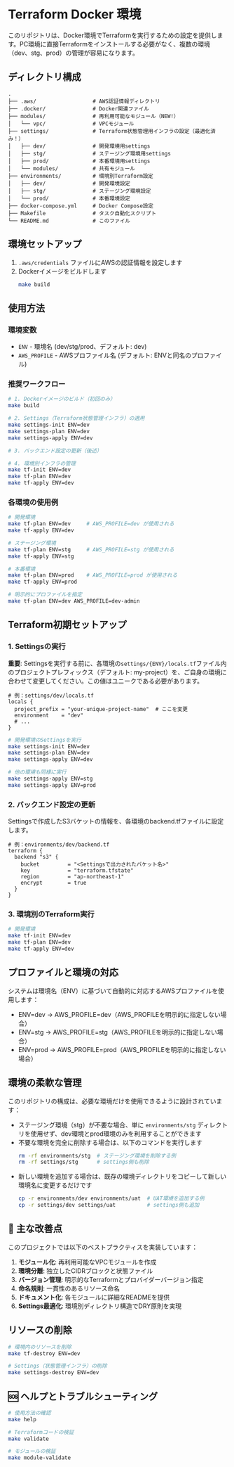 # Terraform Docker 環境

このリポジトリは、Docker環境でTerraformを実行するための設定を提供します。PC環境に直接Terraformをインストールする必要がなく、複数の環境（dev、stg、prod）の管理が容易になります。

## ディレクトリ構成

```
.
├── .aws/                  # AWS認証情報ディレクトリ
├── .docker/               # Docker関連ファイル
├── modules/               # 再利用可能なモジュール（NEW!）
│   └── vpc/               # VPCモジュール
├── settings/              # Terraform状態管理用インフラの設定（最適化済み！）
│   ├── dev/               # 開発環境用settings
│   ├── stg/               # ステージング環境用settings
│   ├── prod/              # 本番環境用settings
│   └── modules/           # 共有モジュール
├── environments/          # 環境別Terraform設定
│   ├── dev/               # 開発環境設定
│   ├── stg/               # ステージング環境設定
│   └── prod/              # 本番環境設定
├── docker-compose.yml     # Docker Compose設定
├── Makefile               # タスク自動化スクリプト
└── README.md              # このファイル
```

## 環境セットアップ

1. `.aws/credentials` ファイルにAWSの認証情報を設定します
2. Dockerイメージをビルドします
   ```bash
   make build
   ```

## 使用方法

### 環境変数

* `ENV` - 環境名 (dev/stg/prod、デフォルト: dev)
* `AWS_PROFILE` - AWSプロファイル名 (デフォルト: ENVと同名のプロファイル)


### 推奨ワークフロー

```bash
# 1. Dockerイメージのビルド（初回のみ）
make build

# 2. Settings（Terraform状態管理インフラ）の適用
make settings-init ENV=dev
make settings-plan ENV=dev
make settings-apply ENV=dev

# 3. バックエンド設定の更新（後述）

# 4. 環境別インフラの管理
make tf-init ENV=dev
make tf-plan ENV=dev
make tf-apply ENV=dev
```

### 各環境の使用例

```bash
# 開発環境
make tf-plan ENV=dev     # AWS_PROFILE=dev が使用される
make tf-apply ENV=dev

# ステージング環境
make tf-plan ENV=stg     # AWS_PROFILE=stg が使用される
make tf-apply ENV=stg

# 本番環境
make tf-plan ENV=prod    # AWS_PROFILE=prod が使用される
make tf-apply ENV=prod

# 明示的にプロファイルを指定
make tf-plan ENV=dev AWS_PROFILE=dev-admin
```

## Terraform初期セットアップ

### 1. Settingsの実行

**重要**: Settingsを実行する前に、各環境の`settings/{ENV}/locals.tf`ファイル内のプロジェクトプレフィックス（デフォルト: my-project）を、ご自身の環境に合わせて変更してください。この値はユニークである必要があります。

```hcl
# 例：settings/dev/locals.tf
locals {
  project_prefix = "your-unique-project-name"  # ここを変更
  environment    = "dev"
  # ...
}
```

```bash
# 開発環境のSettingsを実行
make settings-init ENV=dev
make settings-plan ENV=dev
make settings-apply ENV=dev

# 他の環境も同様に実行
make settings-apply ENV=stg
make settings-apply ENV=prod
```

### 2. バックエンド設定の更新

Settingsで作成したS3バケットの情報を、各環境のbackend.tfファイルに設定します。

```hcl
# 例：environments/dev/backend.tf
terraform {
  backend "s3" {
    bucket         = "<Settingsで出力されたバケット名>"
    key            = "terraform.tfstate"
    region         = "ap-northeast-1"
    encrypt        = true
  }
}
```

### 3. 環境別のTerraform実行

```bash
# 開発環境
make tf-init ENV=dev
make tf-plan ENV=dev
make tf-apply ENV=dev
```

## プロファイルと環境の対応

システムは環境名（ENV）に基づいて自動的に対応するAWSプロファイルを使用します：

* ENV=dev → AWS_PROFILE=dev（AWS_PROFILEを明示的に指定しない場合）
* ENV=stg → AWS_PROFILE=stg（AWS_PROFILEを明示的に指定しない場合）
* ENV=prod → AWS_PROFILE=prod（AWS_PROFILEを明示的に指定しない場合）

## 環境の柔軟な管理

このリポジトリの構成は、必要な環境だけを使用できるように設計されています：

- ステージング環境（stg）が不要な場合、単に `environments/stg` ディレクトリを使用せず、dev環境とprod環境のみを利用することができます
- 不要な環境を完全に削除する場合は、以下のコマンドを実行します
  ```bash
  rm -rf environments/stg  # ステージング環境を削除する例
  rm -rf settings/stg      # settings側も削除
  ```
- 新しい環境を追加する場合は、既存の環境ディレクトリをコピーして新しい環境名に変更するだけです
  ```bash
  cp -r environments/dev environments/uat  # UAT環境を追加する例
  cp -r settings/dev settings/uat          # settings側も追加
  ```

## 🎯 主な改善点

このプロジェクトでは以下のベストプラクティスを実装しています：

1. **モジュール化**: 再利用可能なVPCモジュールを作成
2. **環境分離**: 独立したCIDRブロックと状態ファイル
3. **バージョン管理**: 明示的なTerraformとプロバイダーバージョン指定
4. **命名規則**: 一貫性のあるリソース命名
5. **ドキュメント化**: 各モジュールに詳細なREADMEを提供
6. **Settings最適化**: 環境別ディレクトリ構造でDRY原則を実現

## リソースの削除

```bash
# 環境内のリソースを削除
make tf-destroy ENV=dev

# Settings（状態管理インフラ）の削除
make settings-destroy ENV=dev
```

## 🆘 ヘルプとトラブルシューティング

```bash
# 使用方法の確認
make help

# Terraformコードの検証
make validate

# モジュールの検証
make module-validate
```
